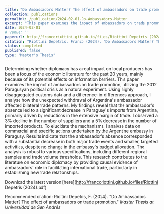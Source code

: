 ```yaml
---
title: "Do Ambassadors Matter? The effect of ambassadors on trade promotion"
collection: publications
permalink: /publication/2024-02-01-Do-Ambassadors-Matter
excerpt: "This paper examines the impact of ambassadors on trade promotion, utilizing the 2012 Paraguayan political crisis as a natural experiment. Using highly disaggregated customs data and a difference-in-differences approach, I analyse how the unexpected withdrawal of Argentina's ambassador affected bilateral trade patterns. My findings reveal that the ambassador's absence led to a significant decrease in Paraguay's imports from Argentina, primarily driven by reductions in the extensive margin of trade. I observed a 3% decline in the number of suppliers and a 5% decrease in the number of imported products. To elucidate the mechanisms, I analyse data on commercial and specific actions undertaken by the Argentine embassy in Paraguay. Results indicate that the ambassador's absence corresponded with a substantial decrease in both major trade events and smaller, targeted activities, despite no change in the embassy's budget allocation. The analysis is robust to various specifications, including different regional samples and trade volume thresholds. This research contributes to the literature on economic diplomacy by providing causal evidence of ambassadors' role in facilitating international trade, particularly in establishing new trade relationships."
date: 2024-02-01
# venue: ''
paperurl: http://francoriottini.github.io/files/Riottini Depetris (2024).pdf
citation: "Riottini Depetris, Franco (2024). 'Do Ambassadors Matter? The effect of ambassadors on trade promotion.' <i>Master Thesis at Universidad de San Andrés</i>."
status: completed
published: false
type: "Master's Thesis"
---
```


Determining whether diplomacy has a real impact on local producers has been a focus of the economic literature for the past 20 years, mainly because of its potential effects on information barriers. This paper examines the impact of ambassadors on trade promotion, utilizing the 2012 Paraguayan political crisis as a natural experiment. Using highly disaggregated customs data and a difference-in-differences approach, I analyse how the unexpected withdrawal of Argentina's ambassador affected bilateral trade patterns. My findings reveal that the ambassador's absence led to a significant decrease in Paraguay's imports from Argentina, primarily driven by reductions in the extensive margin of trade. I observed a 3% decline in the number of suppliers and a 5% decrease in the number of imported products. To elucidate the mechanisms, I analyse data on commercial and specific actions undertaken by the Argentine embassy in Paraguay. Results indicate that the ambassador's absence corresponded with a substantial decrease in both major trade events and smaller, targeted activities, despite no change in the embassy's budget allocation. The analysis is robust to various specifications, including different regional samples and trade volume thresholds. This research contributes to the literature on economic diplomacy by providing causal evidence of ambassadors' role in facilitating international trade, particularly in establishing new trade relationships.

Download the latest version [here](http://francoriottini.github.io/files/Riottini Depetris (2024).pdf)

Recommended citation: Riottini Depetris, F. (2024). &quot;Do Ambassadors Matter? The effect of ambassadors on trade promotion.&quot; <i> Master Thesis at Universidad de San Andrés</i>.
